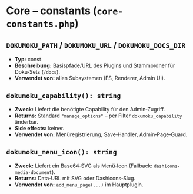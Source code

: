 # Core – constants (`core-constants.php`)

## `DOKUMOKU_PATH` / `DOKUMOKU_URL` / `DOKUMOKU_DOCS_DIR`
- **Typ:** const  
- **Beschreibung:** Basispfade/URL des Plugins und Stammordner für Doku‑Sets (`/docs`).  
- **Verwendet von:** allen Subsystemen (FS, Renderer, Admin UI).

## `dokumoku_capability(): string`
- **Zweck:** Liefert die benötigte Capability für den Admin‑Zugriff.  
- **Returns:** Standard `"manage_options"` – per Filter `dokumoku_capability` änderbar.  
- **Side effects:** keiner.  
- **Verwendet von:** Menüregistrierung, Save‑Handler, Admin‑Page‑Guard.

## `dokumoku_menu_icon(): string`
- **Zweck:** Liefert ein Base64‑SVG als Menü‑Icon (Fallback: `dashicons-media-document`).  
- **Returns:** Data‑URL mit SVG oder Dashicons‑Slug.  
- **Verwendet von:** `add_menu_page(...)` im Hauptplugin.
